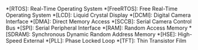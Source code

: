 *[RTOS]: Real-Time Operating System
*[FreeRTOS]: Free Real-Time Operating System
*[LCD]: Liquid Crystal Display
*[DCMI]: Digital Camera Interface
*[DMA]: Direct Memory Access
*[SCCB]: Serial Camera Control Bus
*[SPI]: Serial Peripheral Interface
*[RAM]: Random Access Memory
*[SDRAM]: Synchronous Dynamic Random Address Memory
*[HSE]: High-Speed External
*[PLL]: Phase Locked Loop
*[TFT]: Thin Transistor Film

